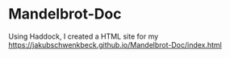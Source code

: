 # Mandelbrot-Doc
Using Haddock, I created a HTML site for my 
https://jakubschwenkbeck.github.io/Mandelbrot-Doc/index.html
